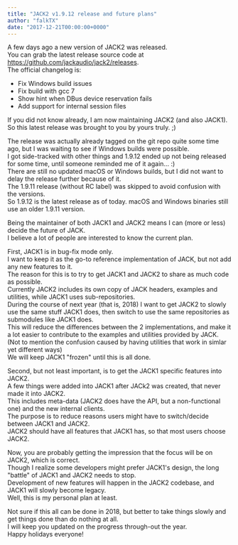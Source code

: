 ```yaml
---
title: "JACK2 v1.9.12 release and future plans"
author: "falkTX"
date: "2017-12-21T00:00:00+0000"
---
```

A few days ago a new version of JACK2 was released.<br/>
You can grab the latest release source code at
<https://github.com/jackaudio/jack2/releases>.<br/>
The official changelog is:

- Fix Windows build issues
- Fix build with gcc 7
- Show hint when DBus device reservation fails
- Add support for internal session files

If you did not know already, I am now maintaining JACK2 (and also JACK1).<br/>
So this latest release was brought to you by yours truly. ;)

The release was actually already tagged on the git repo quite some time ago,
but I was waiting to see if Windows builds were possible.<br/>
I got side-tracked with other things and 1.9.12 ended up not being released for
some time, until someone reminded me of it again... :)<br/>
There are still no updated macOS or Windows builds, but I did not want to delay
the release further because of it.<br/>
The 1.9.11 release (without RC label) was skipped to avoid confusion with the
versions.<br/>
So 1.9.12 is the latest release as of today. macOS and Windows binaries still
use an older 1.9.11 version.

Being the maintainer of both JACK1 and JACK2 means I can (more or less)
decide the future of JACK.<br/>
I believe a lot of people are interested to know the current plan.<br/>

First, JACK1 is in bug-fix mode only.<br/>
I want to keep it as the go-to reference implementation of JACK,
but not add any new features to it.<br/>
The reason for this is to try to get JACK1 and JACK2
to share as much code as possible.<br/>
Currently JACK2 includes its own copy of JACK headers, examples and utilities,
while JACK1 uses sub-repositories.<br/>
During the course of next year (that is, 2018) I want to get JACK2 to slowly use
the same stuff JACK1 does, then switch to use the same repositories
as submodules like JACK1 does.<br/>
This will reduce the differences between the 2 implementations, and make it
a lot easier to contribute to the examples and utilities provided by JACK.<br/>
(Not to mention the confusion caused by having utilities that work in simlar yet
different ways)<br/>
We will keep JACK1 "frozen" until this is all done.<br/>

Second, but not least important, is to get the JACK1 specific features into JACK2.<br/>
A few things were added into JACK1 after JACk2 was created,
that never made it into JACK2.<br/>
This includes meta-data (JACK2 does have the API, but a non-functional one)
and the new internal clients.<br/>
The purpose is to reduce reasons users might have to switch/decide between
JACK1 and JACK2.<br/>
JACK2 should have all features that JACK1 has, so that most users choose JACK2.

Now, you are probably getting the impression that the focus will be on JACK2,
which is correct.<br/>
Though I realize some developers might prefer JACK1's design, the long "battle"
of JACK1 and JACK2 needs to stop.<br/>
Development of new features will happen in the JACK2 codebase,
and JACK1 will slowly become legacy.<br/>
Well, this is my personal plan at least.<br/>

Not sure if this all can be done in 2018, but better to take things slowly
and get things done than do nothing at all.<br/>
I will keep you updated on the progress through-out the year.<br/>
Happy holidays everyone!
